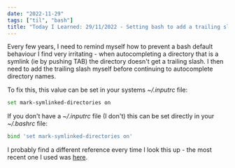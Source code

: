 ```yaml
---
date: "2022-11-29"
tags: ["til", "bash"]
title: "Today I Learned: 29/11/2022 - Setting bash to add a trailing slash when autocompleting symlinked directory names"
---
```


Every few years, I need to remind myself how to prevent a bash default behaviour I find very irritating - when autocompleting a directory that is a symlink (ie by pushing TAB) the directory doesn't get a trailing slash. I then need to add the trailing slash myself before continuing to autocomplete directory names. 

To fix this, this value can be set in your systems *~/.inputrc* file:
```bash
set mark-symlinked-directories on
```

If you don't have a *~/.inputrc* file (I don't) this can be set directly in your *~/.bashrc* file:

```bash
bind 'set mark-symlinked-directories on'
```

I probably find a different reference every time I look this up - the most recent one I used was [here](https://unix.stackexchange.com/questions/257861/automatically-add-slash-when-navigating-through-symlink).

